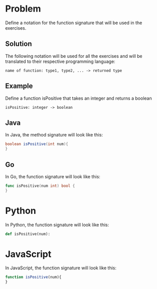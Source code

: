 # Problem

Define a notation for the function signature that will be used in the exercises.  

## Solution
The following notation will be used for all the exercises and will be translated to their respective programming language:

```
name of function: type1, type2, ... -> returned type
```

## Example
Define a function isPositive that takes an integer and returns a boolean

```
isPositive: integer -> boolean
```

## Java
In Java, the method signature will look like this:

```java
boolean isPositive(int num){
}
```

## Go
In Go, the function signature will look like this:

```go
func isPositive(num int) bool {
}
```

# Python
In Python, the function signature will look like this:

```python
def isPositive(num):

```

# JavaScript
In JavaScript, the function signature will look like this:

```javascript runnable
function isPositive(num){
}
```
